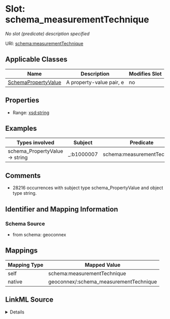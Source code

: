 

# Slot: schema_measurementTechnique


_No slot (predicate) description specified_





URI: [schema:measurementTechnique](https://schema.org/measurementTechnique)



<!-- no inheritance hierarchy -->





## Applicable Classes

| Name | Description | Modifies Slot |
| --- | --- | --- |
| [SchemaPropertyValue](../classes/SchemaPropertyValue.md) | A property-value pair, e |  no  |







## Properties

* Range: [xsd:string](xsd:string)






## Examples

| Types involved | Subject | Predicate | Object |
| --- | --- | --- | --- |
| schema_PropertyValue → string | _:b1000007 | schema:measurementTechnique | observation |


## Comments

* 28216 occurrences with subject type schema_PropertyValue and object type string.

## Identifier and Mapping Information







### Schema Source


* from schema: geoconnex




## Mappings

| Mapping Type | Mapped Value |
| ---  | ---  |
| self | schema:measurementTechnique |
| native | geoconnex/:schema_measurementTechnique |




## LinkML Source

<details>
```yaml
name: schema_measurementTechnique
description: No slot (predicate) description specified
comments:
- 28216 occurrences with subject type schema_PropertyValue and object type string.
examples:
- description: schema_PropertyValue → string
  object:
    example_object: observation
    example_predicate: schema:measurementTechnique
    example_subject: _:b1000007
from_schema: geoconnex
rank: 1000
slot_uri: schema:measurementTechnique
alias: schema_measurementTechnique
domain_of:
- schema_PropertyValue
range: string

```
</details>